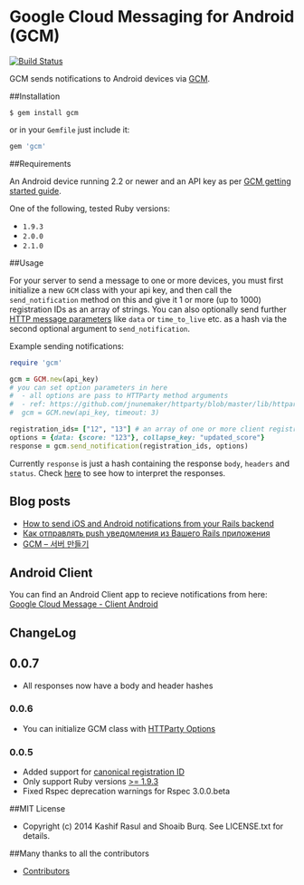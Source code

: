 # Google Cloud Messaging for Android (GCM)
[![Build Status](https://secure.travis-ci.org/spacialdb/gcm.png?branch=master)](http://travis-ci.org/spacialdb/gcm)

GCM sends notifications to Android devices via [GCM](http://developer.android.com/guide/google/gcm/gcm.html).

##Installation

    $ gem install gcm

or in your `Gemfile` just include it:

```ruby
gem 'gcm'
```

##Requirements

An Android device running 2.2 or newer and an API key as per [GCM getting started guide](http://developer.android.com/google/gcm/gs.html).

One of the following, tested Ruby versions:

* `1.9.3`
* `2.0.0`
* `2.1.0`

##Usage

For your server to send a message to one or more devices, you must first initialize a new `GCM` class with your api key, and then call the `send_notification` method on this and give it 1 or more (up to 1000) registration IDs as an array of strings. You can also optionally send further [HTTP message parameters](http://developer.android.com/google/gcm/server.html#params) like `data` or `time_to_live` etc. as a hash via the second optional argument to `send_notification`.

Example sending notifications:

```ruby
require 'gcm'

gcm = GCM.new(api_key)
# you can set option parameters in here
#  - all options are pass to HTTParty method arguments
#  - ref: https://github.com/jnunemaker/httparty/blob/master/lib/httparty.rb#L40-L68
#  gcm = GCM.new(api_key, timeout: 3)

registration_ids= ["12", "13"] # an array of one or more client registration IDs
options = {data: {score: "123"}, collapse_key: "updated_score"}
response = gcm.send_notification(registration_ids, options)
```

Currently `response` is just a hash containing the response `body`, `headers` and `status`. Check [here](http://developer.android.com/google/gcm/http.html#response) to see how to interpret the responses.

## Blog posts

* [How to send iOS and Android notifications from your Rails backend](http://juretriglav.si/how-to-send-ios-and-android-notifications-from-your-rails-backend/)
* [Как отправлять push уведомления из Вашего Rails приложения](http://habrahabr.ru/post/214607/)
* [GCM – 서버 만들기](http://susemi99.kr/1023)

## Android Client

You can find an Android Client app to recieve notifications from here: [Google Cloud Message - Client Android](https://github.com/mikebolivar/gcm)

## ChangeLog

## 0.0.7
* All responses now have a body and header hashes

### 0.0.6

* You can initialize GCM class with [HTTParty Options](https://github.com/jnunemaker/httparty/blob/master/lib/httparty.rb#L40-L68)

### 0.0.5

* Added support for [canonical registration ID](http://developer.android.com/google/gcm/adv.html#canonical)
* Only support Ruby versions [>= 1.9.3](https://www.ruby-lang.org/en/news/2014/01/10/ruby-1-9-3-will-end-on-2015/)
* Fixed Rspec deprecation warnings for Rspec 3.0.0.beta

##MIT License

* Copyright (c) 2014 Kashif Rasul and Shoaib Burq. See LICENSE.txt for details.

##Many thanks to all the contributors

* [Contributors](https://github.com/spacialdb/gcm/contributors)
